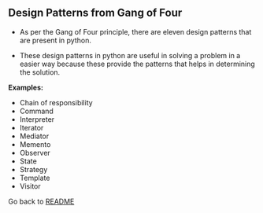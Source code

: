 ## Design Patterns from Gang of Four

* As per the Gang of Four principle, there are eleven design patterns that are present in python. 

* These design patterns in python are useful in solving a problem in a easier way because these provide the patterns that helps in determining the solution.

**Examples:**

* Chain of responsibility
* Command
* Interpreter
* Iterator
* Mediator
* Memento
* Observer
* State
* Strategy
* Template
* Visitor

Go back to [README](README.md)
